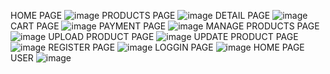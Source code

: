 HOME PAGE
![image](https://user-images.githubusercontent.com/104474689/199913377-507b1c47-0c83-4b9f-a1b9-96c49b1fa806.png)
PRODUCTS PAGE
![image](https://user-images.githubusercontent.com/104474689/199913512-23ed5428-312b-4d88-907d-9572984e8f53.png)
DETAIL PAGE 
![image](https://user-images.githubusercontent.com/104474689/199913562-81cd2dca-b71e-4283-a388-b682a9b9cbba.png)
CART PAGE
![image](https://user-images.githubusercontent.com/104474689/199913639-1f67f4db-73cf-42e8-83c3-d47a12f8634a.png)
PAYMENT PAGE
![image](https://user-images.githubusercontent.com/104474689/199913673-7fdd466b-6f4b-4fa0-9f26-b7a13cf66039.png)
MANAGE PRODUCTS PAGE 
![image](https://user-images.githubusercontent.com/104474689/199913741-0f7cef4a-0d39-4a8a-a6eb-3d7658f9684e.png)
UPLOAD PRODUCT PAGE
![image](https://user-images.githubusercontent.com/104474689/199913790-cddb2bc5-a734-43b2-900e-6a5b4cec847e.png)
UPDATE PRODUCT PAGE
![image](https://user-images.githubusercontent.com/104474689/199913840-ee36e503-43e4-45b9-baf8-709129f3ec5f.png)
REGISTER PAGE
![image](https://user-images.githubusercontent.com/104474689/199913907-5070b786-4ad9-4b0f-a95b-5c55f5a8a66f.png)
LOGGIN PAGE
![image](https://user-images.githubusercontent.com/104474689/199913921-8485e209-4f76-4aca-a66e-c73354650f4c.png)
HOME PAGE USER
![image](https://user-images.githubusercontent.com/104474689/199914281-17a37f41-964d-45a7-a613-c8597f2ce75c.png)

